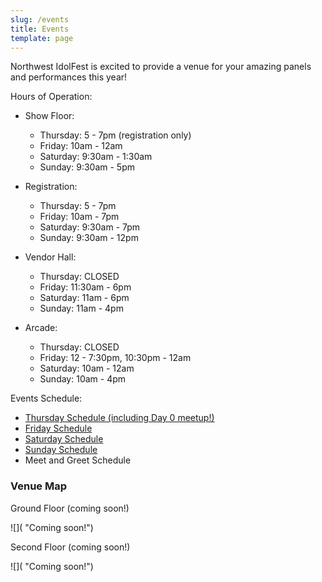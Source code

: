 ```yaml
---
slug: /events
title: Events
template: page
---
```

Northwest IdolFest is excited to provide a venue for your amazing panels and performances this year!

Hours of Operation:

* Show Floor:

  * Thursday: 5 - 7pm (registration only)
  * Friday: 10am - 12am
  * Saturday: 9:30am - 1:30am
  * Sunday: 9:30am - 5pm
* Registration:

  * Thursday: 5 - 7pm
  * Friday: 10am - 7pm
  * Saturday: 9:30am - 7pm
  * Sunday: 9:30am - 12pm
* Vendor Hall:

  * Thursday: CLOSED
  * Friday: 11:30am - 6pm
  * Saturday: 11am - 6pm
  * Sunday: 11am - 4pm
* Arcade:

  * Thursday: CLOSED
  * Friday: 12 - 7:30pm, 10:30pm - 12am
  * Saturday: 10am - 12am
  * Sunday: 10am - 4pm

Events Schedule:

* [Thursday Schedule (including Day 0 meetup!)](https://nwidolfest.com/events/thursday)
* [Friday Schedule](https://nwidolfest.com/events/friday/)
* [Saturday Schedule](https://nwidolfest.com/events/saturday)
* [Sunday Schedule](https://nwidolfest.com/events/sunday)
* Meet and Greet Schedule

### Venue Map

Ground Floor (coming soon!)

![]( "Coming soon!")

Second Floor (coming soon!)

![]( "Coming soon!")
